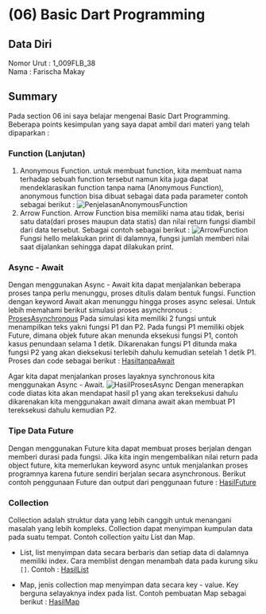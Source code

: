 # (06) Basic Dart Programming
## Data Diri
Nomor Urut : 1_009FLB_38 <br>
Nama : Farischa Makay <br>
## Summary
Pada section 06 ini saya belajar mengenai Basic Dart Programming. Beberapa points kesimpulan yang saya dapat ambil dari materi yang telah dipaparkan :
### Function (Lanjutan)
1. Anonymous Function. untuk membuat function, kita membuat nama terhadap sebuah function tersebut namun kita juga dapat mendeklarasikan function tanpa nama (Anonymous Function), anonymous function bisa dibuat sebagai data pada parameter contoh sebagai berikut :
![PenjelasanAnonymousFunction](/screenshots/contoh01_anonymous_function.jpg)
2. Arrow Function. Arrow Function bisa memiliki nama atau tidak, berisi satu data(dari proses maupun data statis) dan nilai return fungsi diambil dari data tersebut. Sebagai contoh sebagai berikut :
![ArrowFunction](/screenshots/contoh01_arrow_function.jpg)
Fungsi hello melakukan print di dalamnya, fungsi jumlah memberi nilai saat dijalankan sehingga dapat dilakukan print.
### Async - Await
Dengan menggunakan Async - Await kita dapat menjalankan beberapa proses tanpa perlu menunggu, proses ditulis dalam  bentuk fungsi. Function dengan keyword Await akan menunggu hingga proses async selesai. Untuk lebih memahami berikut simulasi proses asynchronous :
[ProsesAsynchronous](/screenshots/contoh02_simulasi_asyncronous.jpg)
Pada simulasi kita memiliki 2 fungsi untuk menampilkan teks yakni fungsi P1 dan P2. Pada fungsi P1 memiliki objek Future, dimana objek future akan menunda eksekusi fungsi P1, contoh kasus penundaan selama 1 detik. Dikarenakan fungsi P1 ditunda maka fungsi P2 yang akan dieksekusi terlebih dahulu kemudian setelah 1 detik P1. Proses dan code sebagai berikut :
[HasiltanpaAwait](/screenshots/contoh02_tanpaawait.jpg)

Agar kita dapat menjalankan proses layaknya synchronous kita menggunakan Async - Await. 
![HasilProsesAsync](/screenshots/contoh02_kode.jpg)
Dengan menerapkan code diatas kita akan mendapat hasil p1 yang akan tereksekusi dahulu dikarenakan kita menggunakan await dimana await akan membuat P1 tereksekusi dahulu kemudian P2.

### Tipe Data Future
Dengan menggunakan Future kita dapat membuat proses berjalan dengan memberi durasi pada fungsi. Jika kita ingin mengembalikan nilai return pada object future, kita memerlukan keyword async untuk menjalankan proses programnya karena future sendiri berjalan secara asynchronous. Berikut contoh penggunaan Future dan output dari penggunaan future : 
[HasilFuture](/screenshots/Contoh03_Penggunaan_Future.jpg)

### Collection
Collection adalah struktur data yang lebih canggih untuk menangani masalah yang lebih kompleks. Collection dapat menyimpan kumpulan data pada suatu tempat. Contoh collection yaitu List dan Map.
- List, list menyimpan data secara berbaris dan setiap data di dalamnya memiliki index. Cara memblist dengan menambah data pada kurung siku ```[]```. Contoh :
[HasilList](/screenshots/contoh04_List.jpg)

- Map, jenis collection map menyimpan data secara key - value. Key berguna selayaknya index pada list. Contoh pembuatan Map sebagai berikut :
[HasilMap](/screenshots/contoh05_Map.jpg)

